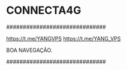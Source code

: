 # CONNECTA4G

##############################

https://t.me/YANGVPS
https://t.me/YANG_VPS

BOA NAVEGAÇÃO.

##############################
